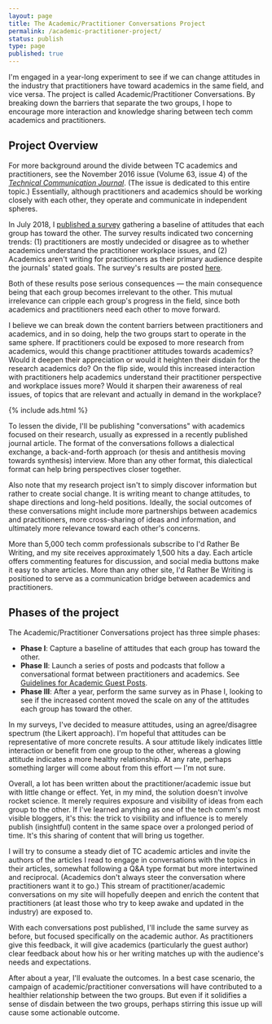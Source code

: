 ```yaml
---
layout: page
title: The Academic/Practitioner Conversations Project
permalink: /academic-practitioner-project/
status: publish
type: page
published: true
---
```


I'm engaged in a year-long experiment to see if we can change attitudes in the industry that practitioners have toward academics in the same field, and vice versa. The project is called Academic/Practitioner Conversations. By breaking down the barriers that separate the two groups, I hope to encourage more interaction and knowledge sharing between tech comm academics and practitioners.

## Project Overview

For more background around the divide between TC academics and practitioners, see the November 2016 issue (Volume 63, issue 4) of the [*Technical Communication Journal*](http://www.ingentaconnect.com/content/stc/tc/2016/00000063/00000004;jsessionid=1g71c4ds12iuv.x-ic-live-01). (The issue is dedicated to this entire topic.) Essentially, although practitioners and academics should be working closely with each other, they operate and communicate in independent spheres.

In July 2018, I [published a survey](https://idratherbewriting.com/2018/07/02/survey-for-academics-and-practitioners/) gathering a baseline of attitudes that each group has toward the other. The survey results indicated two concerning trends: (1) practitioners are mostly undecided or disagree as to whether academics understand the practitioner workplace issues, and (2) Academics aren't writing for practitioners as their primary audience despite the journals' stated goals. The survey's results are posted [here](https://idratherbewriting.com/2018/07/17/interpreting-results-of-academic-practitioner-survey/).

Both of these results pose serious consequences &mdash; the main consequence being that each group becomes irrelevant to the other. This mutual irrelevance can cripple each group's progress in the field, since both academics and practitioners need each other to move forward.

I believe we can break down the content barriers between practitioners and academics, and in so doing, help the two groups start to operate in the same sphere. If practitioners could be exposed to more research from academics, would this change practitioner attitudes towards academics? Would it deepen their appreciation or would it heighten their disdain for the research academics do? On the flip side, would this increased interaction with practitioners help academics understand their practitioner perspective and workplace issues more? Would it sharpen their awareness of real issues, of topics that are relevant and actually in demand in the workplace?

{% include ads.html %}

To lessen the divide, I'll be publishing "conversations" with academics focused on their research, usually as expressed in a recently published journal article. The format of the conversations follows a dialectical exchange, a back-and-forth approach (or thesis and antithesis moving towards synthesis) interview. More than any other format, this dialectical format can help bring perspectives closer together.

Also note that my research project isn't to simply discover information but rather to create social change. It is writing meant to change attitudes, to shape directions and long-held positions. Ideally, the social outcomes of these conversations might include more partnerships between academics and practitioners, more cross-sharing of ideas and information, and ultimately more relevance toward each other's concerns.

More than 5,000 tech comm professionals subscribe to I'd Rather Be Writing, and my site receives approximately 1,500 hits a day. Each article offers commenting features for discussion, and social media buttons make it easy to share articles. More than any other site, I'd Rather Be Writing is positioned to serve as a communication bridge between academics and practitioners.

## Phases of the project

The Academic/Practitioner Conversations project has three simple phases:

* **Phase I**: Capture a baseline of attitudes that each group has toward the other.
* **Phase II**: Launch a series of posts and podcasts that follow a conversational format between practitioners and academics. See [Guidelines for Academic Guest Posts](/academic-post-guidelines/).
* **Phase III**: After a year, perform the same survey as in Phase I, looking to see if the increased content moved the scale on any of the attitudes each group has toward the other.

In my surveys, I've decided to measure attitudes, using an agree/disagree spectrum (the Likert approach). I'm hopeful that attitudes can be representative of more concrete results. A sour attitude likely indicates little interaction or benefit from one group to the other, whereas a glowing attitude indicates a more healthy relationship. At any rate, perhaps something larger will come about from this effort &mdash; I'm not sure.

Overall, a lot has been written about the practitioner/academic issue but with little change or effect. Yet, in my mind, the solution doesn't involve rocket science. It merely requires exposure and visibility of ideas from each group to the other. If I've learned anything as one of the tech comm's most visible bloggers, it's this: the trick to visibility and influence is to merely publish (insightful) content in the same space over a prolonged period of time. It's this sharing of content that will bring us together.

I will try to consume a steady diet of TC academic articles and invite the authors of the articles I read to engage in conversations with the topics in their articles, somewhat following a Q&A type format but more intertwined and reciprocal. (Academics don't always steer the conversation where practitioners want it to go.) This stream of practitioner/academic conversations on my site will hopefully deepen and enrich the content that practitioners (at least those who try to keep awake and updated in the industry) are exposed to.

With each conversations post published, I'll include the same survey as before, but focused specifically on the academic author. As practitioners give this feedback, it will give academics (particularly the guest author) clear feedback about how his or her writing matches up with the audience's needs and expectations.

After about a year, I'll evaluate the outcomes. In a best case scenario, the campaign of academic/practitioner conversations will have contributed to a healthier relationship between the two groups. But even if it solidifies a sense of disdain between the two groups, perhaps stirring this issue up will cause some actionable outcome.
